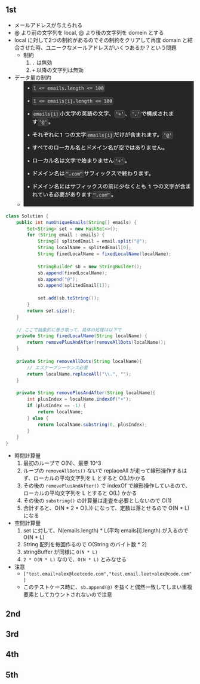 ## 1st
- メールアドレスが与えられる
- @ より前の文字列を local, @ より後の文字列を domein とする
- local に対して2つの制約があるのでその制約をクリアして再度 domain と結合させた時、ユニークなメールアドレスがいくつあるか？という問題
  - 制約
    1. `.` は無効
    2. `+` 以降の文字列は無効
- データ量の制約
  - ![img.png](img.png)
```java
class Solution {
    public int numUniqueEmails(String[] emails) {
        Set<String> set = new HashSet<>();
        for (String email : emails) {            
            String[] splitedEmail = email.split("@");
            String localName = splitedEmail[0];
            String fixedLocalName = fixedLocalName(localName);

            StringBuilder sb = new StringBuilder();
            sb.append(fixedLocalName);
            sb.append("@");
            sb.append(splitedEmail[1]);

            set.add(sb.toString());
        }
        return set.size();
    }

    // ここで抽象的に巻き取って、具体の処理は以下で
    private String fixedLocalName(String localName) {
        return removePlusAndAfter(removeAllDots(localName));
    }

    private String removeAllDots(String localName){
        // エスケープシーケンス必要
        return localName.replaceAll("\\.", "");
    }

    private String removePlusAndAfter(String localName){
        int plusIndex = localName.indexOf("+");
        if (plusIndex == -1) {
            return localName;
        } else {
            return localName.substring(0, plusIndex);
        }
    }
}
```
- 時間計算量
    1. 最初のループで O(N)、最悪 10^3
    2. ループの `removeAllDots()` ないで replaceAll が走って線形操作するはず、ローカルの平均文字列を L とすると O(L)かかる
    3. その後の `removePlusAndAfter()` で indexOf で線形操作しているので、ローカルの平均文字列を L とすると O(L) かかる
    4. その後の `substring()` の計算量は走査を必要としないので O(1)
    5. 合計すると、O(N * 2 * O(L)) になって、定数は落とせるので O(N * L) になる
- 空間計算量
    1. set に対して、N(emails.length) * L(平均 emails[i].length) が入るので O(N * L)
    2. String 配列を毎回作るので O(String のバイト数 * 2)
    3. stringBuffer が同様に `O(N * L)`
    4. `2 * O(N * L)` なので、`O(N * L)` とみなせる 
- 注意
  - `["test.email+alex@leetcode.com","test.email.leet+alex@code.com"]`
  - このテストケース時に、`sb.append(@)` を抜くと偶然一致してしまい重複要素としてカウントされないので注意
## 2nd

## 3rd

## 4th

## 5th
